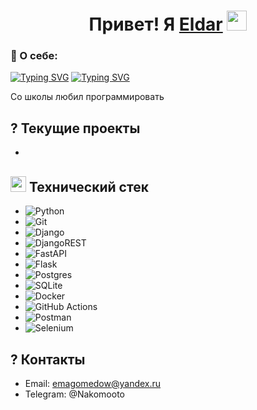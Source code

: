 <h1 align="center">Привет! Я <a href="https://t.me/Nakomooto" target="_blank">Eldar</a> 
<img src="https://github.com/blackcater/blackcater/raw/main/images/Hi.gif" height="32"/></h1>


### 🤵 О себе:
[![Typing SVG](https://readme-typing-svg.herokuapp.com?color=%2336BCF7&lines=Python+developer)](https://git.io/typing-svg)
[![Typing SVG](https://readme-typing-svg.herokuapp.com?color=%2336BCF7&lines=System+administrator)](https://git.io/typing-svg)


Со школы любил программировать
## ? Текущие проекты
-

## <img src="https://media2.giphy.com/media/QssGEmpkyEOhBCb7e1/giphy.gif?cid=ecf05e47a0n3gi1bfqntqmob8g9aid1oyj2wr3ds3mg700bl&rid=giphy.gif" width ="25"><b> Технический стек</b>
- ![Python](https://img.shields.io/badge/python-3670A0?style=for-the-badge&logo=python&logoColor=ffdd54)
- ![Git](https://img.shields.io/badge/git-%23F05033.svg?style=for-the-badge&logo=git&logoColor=white)
- ![Django](https://img.shields.io/badge/django-%23092E20.svg?style=for-the-badge&logo=django&logoColor=white)
- ![DjangoREST](https://img.shields.io/badge/DJANGO-REST-ff1709?style=for-the-badge&logo=django&logoColor=white&color=ff1709&labelColor=gray)
- ![FastAPI](https://img.shields.io/badge/FastAPI-005571?style=for-the-badge&logo=fastapi)
- ![Flask](https://img.shields.io/badge/flask-%23000.svg?style=for-the-badge&logo=flask&logoColor=white)
- ![Postgres](https://img.shields.io/badge/postgres-%23316192.svg?style=for-the-badge&logo=postgresql&logoColor=white)
- ![SQLite](https://img.shields.io/badge/sqlite-%2307405e.svg?style=for-the-badge&logo=sqlite&logoColor=white)
- ![Docker](https://img.shields.io/badge/docker-%230db7ed.svg?style=for-the-badge&logo=docker&logoColor=white)
- ![GitHub Actions](https://img.shields.io/badge/github%20actions-%232671E5.svg?style=for-the-badge&logo=githubactions&logoColor=white)
- ![Postman](https://img.shields.io/badge/Postman-FF6C37?style=for-the-badge&logo=postman&logoColor=white)
- ![Selenium](https://img.shields.io/badge/-selenium-%43B02A?style=for-the-badge&logo=selenium&logoColor=white)

## ? Контакты
- Email: emagomedow@yandex.ru
- Telegram: @Nakomooto
